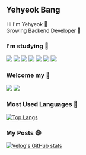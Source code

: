 ## Yehyeok Bang
 Hi I'm Yehyeok 👋</br>
 Growing Backend Developer 🌱
 
<h3>I'm studying 📖</h3>
<div style="display:inline">
<img src="https://img.shields.io/badge/Java-007396?style=for-the-badge&logo=OpenJDK&logoColor=white"/> 
 <img src="https://img.shields.io/badge/Kotlin-7F52FF?style=for-the-badge&logo=kotlin&logoColor=white">
 <img src="https://img.shields.io/badge/Go-00ADD8?style=for-the-badge&logo=Go&logoColor=white"/>
<img src="https://img.shields.io/badge/spring-6DB33F?style=for-the-badge&logo=spring&logoColor=white"> <img src="https://img.shields.io/badge/springboot-6DB33F?style=for-the-badge&logo=springboot&logoColor=white"> <img src="https://img.shields.io/badge/mysql-4479A1?style=for-the-badge&logo=mysql&logoColor=white">  <!--<img src="https://img.shields.io/badge/mongoDB-47A248?style=for-the-badge&logo=MongoDB&logoColor=white">--> <img src="https://img.shields.io/badge/TypeScript-3178C6?style=for-the-badge&logo=TypeScript&logoColor=white">
 <br />
</div>

<h3>Welcome my 🙌</h3>
<a href="https://velog.io/@hyeok_1212" target="_blank"><img src="https://img.shields.io/badge/velog-99FFCC?style=for-the-badge&logo=VELOG&logoColor=003300"/></a>
<a href="mailto:qkddpgur318@gmail.com"><img src="https://img.shields.io/badge/Gmail-D0A9F5?style=for-the-badge&logo=Gmail&logoColor=white&link=mailto:wonjongah@gmail.com"/></a>

<!--<h3>Algorithm ✏️</h3>
 
[![Solved.ac Profile](http://mazassumnida.wtf/api/generate_badge?boj=aksk333)](https://solved.ac/aksk333) -->

<!-- <h3>GitHub stats :seedling:</h3>

![YehyeokBang's GitHub stats](https://github-readme-stats.vercel.app/api?username=YehyeokBang&show_icons=true&theme=gruvbox)
-->
<h3>Most Used Languages 🥇</h3>

[![Top Langs](https://github-readme-stats.vercel.app/api/top-langs/?username=YehyeokBang&layout=compact&theme=dark)](https://github.com/jogilsang/jogilsang)  

<h3>My Posts 😄</h3>

[![Velog's GitHub stats](https://velog-readme-stats.vercel.app/api/list?name=hyeok_1212)](https://velog.io/@hyeok_1212) 
